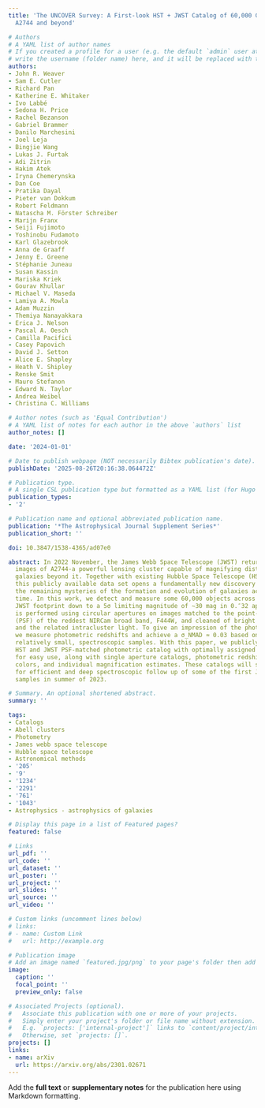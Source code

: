 ```yaml
---
title: 'The UNCOVER Survey: A First-look HST + JWST Catalog of 60,000 Galaxies near
  A2744 and beyond'

# Authors
# A YAML list of author names
# If you created a profile for a user (e.g. the default `admin` user at `content/authors/admin/`), 
# write the username (folder name) here, and it will be replaced with their full name and linked to their profile.
authors:
- John R. Weaver
- Sam E. Cutler
- Richard Pan
- Katherine E. Whitaker
- Ivo Labbé
- Sedona H. Price
- Rachel Bezanson
- Gabriel Brammer
- Danilo Marchesini
- Joel Leja
- Bingjie Wang
- Lukas J. Furtak
- Adi Zitrin
- Hakim Atek
- Iryna Chemerynska
- Dan Coe
- Pratika Dayal
- Pieter van Dokkum
- Robert Feldmann
- Natascha M. Förster Schreiber
- Marijn Franx
- Seiji Fujimoto
- Yoshinobu Fudamoto
- Karl Glazebrook
- Anna de Graaff
- Jenny E. Greene
- Stéphanie Juneau
- Susan Kassin
- Mariska Kriek
- Gourav Khullar
- Michael V. Maseda
- Lamiya A. Mowla
- Adam Muzzin
- Themiya Nanayakkara
- Erica J. Nelson
- Pascal A. Oesch
- Camilla Pacifici
- Casey Papovich
- David J. Setton
- Alice E. Shapley
- Heath V. Shipley
- Renske Smit
- Mauro Stefanon
- Edward N. Taylor
- Andrea Weibel
- Christina C. Williams

# Author notes (such as 'Equal Contribution')
# A YAML list of notes for each author in the above `authors` list
author_notes: []

date: '2024-01-01'

# Date to publish webpage (NOT necessarily Bibtex publication's date).
publishDate: '2025-08-26T20:16:38.064472Z'

# Publication type.
# A single CSL publication type but formatted as a YAML list (for Hugo requirements).
publication_types:
- '2'

# Publication name and optional abbreviated publication name.
publication: '*The Astrophysical Journal Supplement Series*'
publication_short: ''

doi: 10.3847/1538-4365/ad07e0

abstract: In 2022 November, the James Webb Space Telescope (JWST) returned deep near-infrared
  images of A2744-a powerful lensing cluster capable of magnifying distant, incipient
  galaxies beyond it. Together with existing Hubble Space Telescope (HST) imaging,
  this publicly available data set opens a fundamentally new discovery space to understand
  the remaining mysteries of the formation and evolution of galaxies across cosmic
  time. In this work, we detect and measure some 60,000 objects across the 49 arcmin^2
  JWST footprint down to a 5σ limiting magnitude of ~30 mag in 0.″32 apertures. Photometry
  is performed using circular apertures on images matched to the point-spread function
  (PSF) of the reddest NIRCam broad band, F444W, and cleaned of bright cluster galaxies
  and the related intracluster light. To give an impression of the photometric performance,
  we measure photometric redshifts and achieve a σ_NMAD ≈ 0.03 based on known, but
  relatively small, spectroscopic samples. With this paper, we publicly release our
  HST and JWST PSF-matched photometric catalog with optimally assigned aperture sizes
  for easy use, along with single aperture catalogs, photometric redshifts, rest-frame
  colors, and individual magnification estimates. These catalogs will set the stage
  for efficient and deep spectroscopic follow up of some of the first JWST-selected
  samples in summer of 2023.

# Summary. An optional shortened abstract.
summary: ''

tags:
- Catalogs
- Abell clusters
- Photometry
- James webb space telescope
- Hubble space telescope
- Astronomical methods
- '205'
- '9'
- '1234'
- '2291'
- '761'
- '1043'
- Astrophysics - astrophysics of galaxies

# Display this page in a list of Featured pages?
featured: false

# Links
url_pdf: ''
url_code: ''
url_dataset: ''
url_poster: ''
url_project: ''
url_slides: ''
url_source: ''
url_video: ''

# Custom links (uncomment lines below)
# links:
# - name: Custom Link
#   url: http://example.org

# Publication image
# Add an image named `featured.jpg/png` to your page's folder then add a caption below.
image:
  caption: ''
  focal_point: ''
  preview_only: false

# Associated Projects (optional).
#   Associate this publication with one or more of your projects.
#   Simply enter your project's folder or file name without extension.
#   E.g. `projects: ['internal-project']` links to `content/project/internal-project/index.md`.
#   Otherwise, set `projects: []`.
projects: []
links:
- name: arXiv
  url: https://arxiv.org/abs/2301.02671
---
```


Add the **full text** or **supplementary notes** for the publication here using Markdown formatting.
